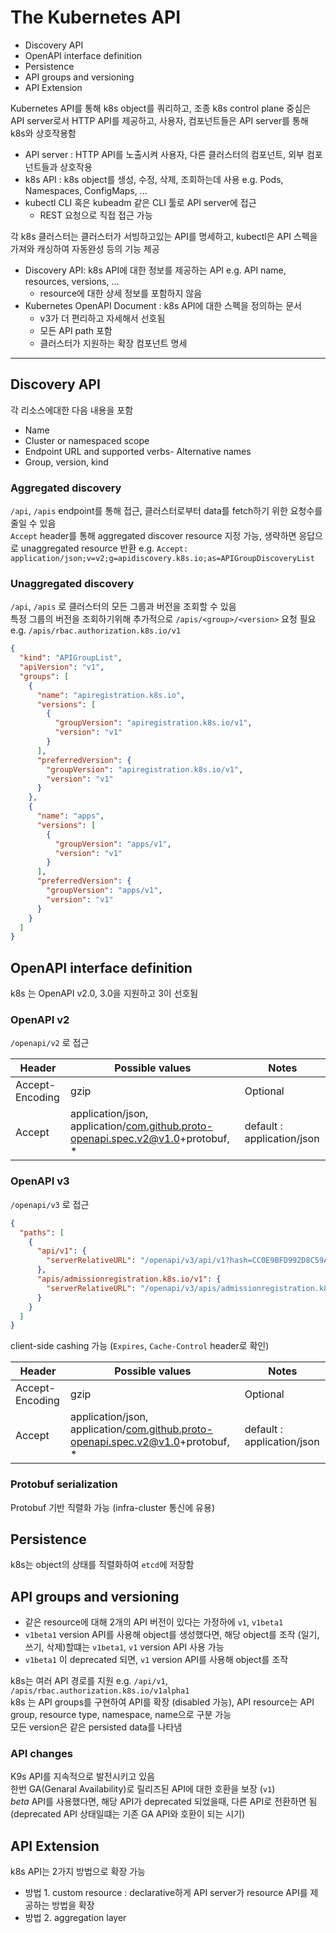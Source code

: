 # The Kubernetes API

- Discovery API
- OpenAPI interface definition
- Persistence
- API groups and versioning
- API Extension

Kubernetes API를 통해 k8s object를 쿼리하고, 조종
k8s control plane 중심은 API server로서 HTTP API를 제공하고, 사용자, 컴포넌트들은 API server를 통해 k8s와 상호작용함

- API server : HTTP API를 노출시켜 사용자, 다른 클러스터의 컴포넌트, 외부 컴포넌트들과 상호작용
- k8s API : k8s object를 생성, 수정, 삭제, 조회하는데 사용 e.g. Pods, Namespaces, ConfigMaps, ...
- kubectl CLI 혹은 kubeadm 같은 CLI 툴로 API server에 접근
    - REST 요청으로 직접 접근 가능

각 k8s 클러스터는 클러스터가 서빙하고있는 API를 명세하고, kubectl은 API 스펙을 가져와 캐싱하여 자동완성 등의 기능 제공

- Discovery API: k8s API에 대한 정보를 제공하는 API e.g. API name, resources, versions, ...
    - resource에 대한 상세 정보를 포함하지 않음
- Kubernetes OpenAPI Document : k8s API에 대한 스펙을 정의하는 문서
    - v3가 더 편리하고 자세해서 선호됨
    - 모든 API path 포함
    - 클러스터가 지원하는 확장 컴포넌트 명세

---

## Discovery API

각 리소스에대한 다음 내용을 포함

- Name
- Cluster or namespaced scope
- Endpoint URL and supported verbs- Alternative names
- Group, version, kind

### Aggregated discovery

`/api`, `/apis` endpoint를 통해 접근, 클러스터로부터 data를 fetch하기 위한 요청수를 줄일 수 있음  
`Accept` header를 통해 aggregated discover resource 지정 가능, 생략하면 응답으로 unaggregated resource 반환
e.g. `Accept: application/json;v=v2;g=apidiscovery.k8s.io;as=APIGroupDiscoveryList`

### Unaggregated discovery

`/api`, `/apis` 로 클러스터의 모든 그룹과 버전을 조회할 수 있음  
특정 그룹의 버전을 조회하기위해 추가적으로 `/apis/<group>/<version>` 요청 필요 e.g. `/apis/rbac.authorization.k8s.io/v1`

```json
{
  "kind": "APIGroupList",
  "apiVersion": "v1",
  "groups": [
    {
      "name": "apiregistration.k8s.io",
      "versions": [
        {
          "groupVersion": "apiregistration.k8s.io/v1",
          "version": "v1"
        }
      ],
      "preferredVersion": {
        "groupVersion": "apiregistration.k8s.io/v1",
        "version": "v1"
      }
    },
    {
      "name": "apps",
      "versions": [
        {
          "groupVersion": "apps/v1",
          "version": "v1"
        }
      ],
      "preferredVersion": {
        "groupVersion": "apps/v1",
        "version": "v1"
      }
    }
  ]
}
```

## OpenAPI interface definition

k8s 는 OpenAPI v2.0, 3.0을 지원하고 3이 선호됨

### OpenAPI v2

`/openapi/v2` 로 접근

| Header          | Possible values                                                                 | Notes                      |
|-----------------|---------------------------------------------------------------------------------|----------------------------|
| Accept-Encoding | gzip                                                                            | Optional                   |
| Accept          | application/json, application/com.github.proto-openapi.spec.v2@v1.0+protobuf, * | default : application/json |

### OpenAPI v3

`/openapi/v3` 로 접근

```json
{
  "paths": [
    {
      "api/v1": {
        "serverRelativeURL": "/openapi/v3/api/v1?hash=CC0E9BFD992D8C59AEC98A1E2336F899E8318D3CF4C68944C3DEC640AF5AB52D864AC50DAA8D145B3494F75FA3CFF939FCBDDA431DAD3CA79738B297795818CF"
      },
      "apis/admissionregistration.k8s.io/v1": {
        "serverRelativeURL": "/openapi/v3/apis/admissionregistration.k8s.io/v1?hash=E19CC93A116982CE5422FC42B590A8AFAD92CDE9AE4D59B5CAAD568F083AD07946E6CB5817531680BCE6E215C16973CD39003B0425F3477CFD854E89A9DB6597"
      }
    }
  ]
}
```

client-side cashing 가능 (`Expires`, `Cache-Control` header로 확인)

| Header          | Possible values                                                                 | Notes                      |
|-----------------|---------------------------------------------------------------------------------|----------------------------|
| Accept-Encoding | gzip                                                                            | Optional                   |
| Accept          | application/json, application/com.github.proto-openapi.spec.v2@v1.0+protobuf, * | default : application/json |

### Protobuf serialization

Protobuf 기반 직렬화 가능 (infra-cluster 통신에 유용)

## Persistence

k8s는 object의 상태를 직렬화하여 `etcd`에 저장함

## API groups and versioning

- 같은 resource에 대해 2개의 API 버전이 있다는 가정하에 `v1`, `v1beta1`
- `v1beta1` version API를 사용해 object를 생성했다면, 해당 object를 조작 (일기, 쓰기, 삭제)할떄는 `v1beta1`, `v1` version API 사용 가능
- `v1beta1` 이 deprecated 되면, `v1` version API를 사용해 object를 조작

k8s는 여러 API 경로를 지원 e.g. `/api/v1`, `/apis/rbac.authorization.k8s.io/v1alpha1`  
k8s 는 API groups를 구현하여 API를 확장 (disabled 가능), API resource는 API group, resource type, namespace, name으로 구분 가능  
모든 version은 같은 persisted data를 나타냄

### API changes

K9s API를 지속적으로 발전시키고 있음  
한번 GA(Genaral Availability)로 릴리즈된 API에 대한 호환을 보장 (`v1`)  
_beta_ API를 사용했다면, 해당 API가 deprecated 되었을때, 다른 API로 전환하면 됨 (deprecated API 상태일떄는 기존 GA API와 호환이 되는 시기)

## API Extension

k8s API는 2가지 방법으로 확장 가능

- 방법 1. custom resource : declarative하게 API server가 resource API를 제공하는 방법을 확장
- 방법 2. aggregation layer
